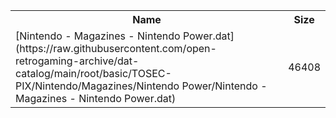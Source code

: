 <table>
<tr><th>Name</th><th>Size</th></tr>
<tr><td>[Nintendo - Magazines - Nintendo Power.dat](https://raw.githubusercontent.com/open-retrogaming-archive/dat-catalog/main/root/basic/TOSEC-PIX/Nintendo/Magazines/Nintendo Power/Nintendo - Magazines - Nintendo Power.dat)</td><td>46408</td></tr>
</table>
